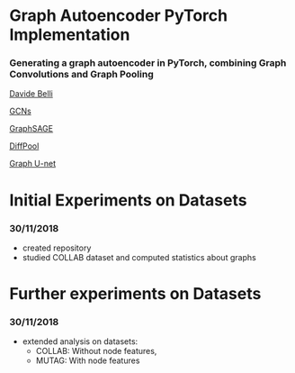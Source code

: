 # Graph Autoencoder PyTorch Implementation
### Generating a graph autoencoder in PyTorch, combining Graph Convolutions and Graph Pooling

[Davide Belli](https://github.com/davide-belli)

[GCNs](https://arxiv.org/pdf/1609.02907.pdf)

[GraphSAGE](https://arxiv.org/pdf/1706.02216.pdf)

[DiffPool](https://arxiv.org/pdf/1806.08804.pdf)

[Graph U-net](https://openreview.net/pdf?id=HJePRoAct7)

# Initial Experiments on Datasets
### 30/11/2018

- created repository
- studied COLLAB dataset and computed statistics about graphs


# Further experiments on Datasets
### 30/11/2018

- extended analysis on datasets: 
   - COLLAB: Without node features,
   - MUTAG: With node features